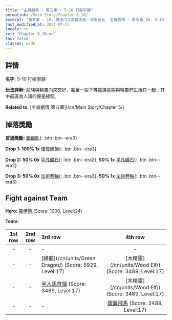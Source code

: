 ```yaml
---
title: "主線劇情 - 第五章 - 5-10 打破寧靜"
permalink: /Main Story/Chapter 5_10/
excerpt: "第五章 - 10. 魔法门之英雄无敌：战争纪元  主線劇情 - 第五章_10. 5-10 打破寧靜"
last_modified_at: 2021-07-27
locale: cn
ref: "Chapter 5_10.md"
toc: false
classes: wide
---
```


## 詳情

 **名字:** 5-10 打破寧靜

 **玩法詳解:** 龍族與精靈向來交好，甚至一些下等龍族長期與精靈們生活在一起，其中最廣為人知的便是綠龍。

 **Related to:** [主線劇情 第五章](/cn/Main Story/Chapter 5/)

## 掉落獎勵

 **首通獎勵:** [銀鑰匙](/cn/Items/con_693/){: .btn .btn--era3}

 **Drop 1:** **100% 1x** [優質硫磺](/cn/Items/mat_15/){: .btn .btn--era3}

 **Drop 2:** **50% 0x** [平凡礦石](/cn/Items/mat_6/){: .btn .btn--era2}, **50% 1x** [平凡礦石](/cn/Items/mat_6/){: .btn .btn--era2}

 **Drop 3:** **50% 0x** [法術卷軸](/cn/Items/con_694/){: .btn .btn--era3}, **50% 1x** [法術卷軸](/cn/Items/con_694/){: .btn .btn--era3}


## Fight against Team
 **Hero:** [羅伊德](/cn/heroes/Ryland/) (Score: 1000, Level:24)

 **Team:**


  | 1st row | 2nd row | 3rd row | 4th row |
  |:----:|:----:|:----|:----:|
  | - | - | - | - |
  | - | - | [綠龍](/cn/units/Green Dragon/) (Score: 5929, Level:17)  | [木精靈](/cn/units/Wood Elf/) (Score: 3489, Level:17)  |
  | - | - | [半人馬首領](/cn/units/Centaur/) (Score: 3489, Level:17)  | [木精靈](/cn/units/Wood Elf/) (Score: 3489, Level:17)  |
  | - | - | - | [銀翼飛馬](/cn/units/Pegasus/) (Score: 3489, Level:17)  |


